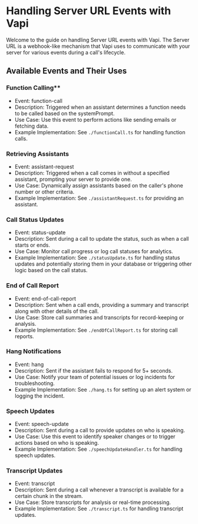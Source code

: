 # Handling Server URL Events with Vapi

Welcome to the guide on handling Server URL events with Vapi. The Server URL is a webhook-like mechanism that Vapi uses to communicate with your server for various events during a call's lifecycle.

## Available Events and Their Uses

### Function Calling\*\*

- Event: function-call
- Description: Triggered when an assistant determines a function needs to be called based on the systemPrompt.
- Use Case: Use this event to perform actions like sending emails or fetching data.
- Example Implementation: See `./functionCall.ts` for handling function calls.

### Retrieving Assistants

- Event: assistant-request
- Description: Triggered when a call comes in without a specified assistant, prompting your server to provide one.
- Use Case: Dynamically assign assistants based on the caller's phone number or other criteria.
- Example Implementation: See `./assistantRequest.ts` for providing an assistant.

### Call Status Updates

- Event: status-update
- Description: Sent during a call to update the status, such as when a call starts or ends.
- Use Case: Monitor call progress or log call statuses for analytics.
- Example Implementation: See `./statusUpdate.ts` for handling status updates and potentially storing them in your database or triggering other logic based on the call status.

### End of Call Report

- Event: end-of-call-report
- Description: Sent when a call ends, providing a summary and transcript along with other details of the call.
- Use Case: Store call summaries and transcripts for record-keeping or analysis.
- Example Implementation: See `./endOfCallReport.ts` for storing call reports.

### Hang Notifications

- Event: hang
- Description: Sent if the assistant fails to respond for 5+ seconds.
- Use Case: Notify your team of potential issues or log incidents for troubleshooting.
- Example Implementation: See `./hang.ts` for setting up an alert system or logging the incident.

### Speech Updates

- Event: speech-update
- Description: Sent during a call to provide updates on who is speaking.
- Use Case: Use this event to identify speaker changes or to trigger actions based on who is speaking.
- Example Implementation: See `./speechUpdateHandler.ts` for handling speech updates.

### Transcript Updates

- Event: transcript
- Description: Sent during a call whenever a transcript is available for a certain chunk in the stream.
- Use Case: Store transcripts for analysis or real-time processing.
- Example Implementation: See `./transcript.ts` for handling transcript updates.
